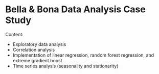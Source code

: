# Bella & Bona Data Analysis Case Study
Content:
- Exploratory data analysis
- Correlation analysis
- Implementation of linear regression, random forest regression, and extreme gradient boost
- Time series analysis (seasonality and stationarity)
